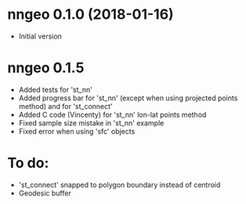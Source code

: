 # nngeo 0.1.0 (2018-01-16)

* Initial version

# nngeo 0.1.5

* Added tests for 'st_nn'
* Added progress bar for 'st_nn' (except when using projected points method) and for 'st_connect'
* Added C code (Vincenty) for 'st_nn' lon-lat points method
* Fixed sample size mistake in 'st_nn' example
* Fixed error when using 'sfc' objects

# To do:

* 'st_connect' snapped to polygon boundary instead of centroid
* Geodesic buffer
